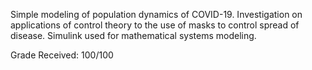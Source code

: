 Simple modeling of population dynamics of COVID-19. Investigation on applications of control theory to the use of masks to control spread of disease. Simulink used for mathematical systems modeling.  

Grade Received: 100/100
